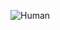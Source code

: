 ![Human](https://user-images.githubusercontent.com/43051267/58773234-e3c31880-8581-11e9-97c3-922a2a42bd82.JPG)
